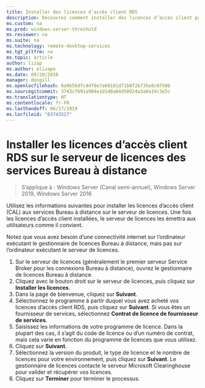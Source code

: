 ```yaml
---
title: Installer des licences d’accès client RDS
description: Découvrez comment installer des licences d’accès client pour les clients Bureau à distance.
ms.custom: na
ms.prod: windows-server-threshold
ms.reviewer: na
ms.suite: na
ms.technology: remote-desktop-services
ms.tgt_pltfrm: na
ms.topic: article
author: lizap
ms.author: elizapo
ms.date: 09/20/2016
manager: dongill
ms.openlocfilehash: 6a0b5bdfc4df8e7a60181d71b0f26735e8c07506
ms.sourcegitcommit: 3743cf691a984e1d140a04d50924a3a0a19c3e5c
ms.translationtype: HT
ms.contentlocale: fr-FR
ms.lasthandoff: 06/17/2019
ms.locfileid: "63743527"
---
```

# <a name="install-rds-client-access-licenses-on-the-remote-desktop-license-server"></a>Installer les licences d’accès client RDS sur le serveur de licences des services Bureau à distance

>S’applique à : Windows Server (Canal semi-annuel), Windows Server 2019, Windows Server 2016

Utilisez les informations suivantes pour installer les licences d’accès client (CAL) aux services Bureau à distance sur le serveur de licences. Une fois les licences d’accès client installées, le serveur de licences les émettra aux utilisateurs comme il convient.

Notez que vous avez besoin d’une connectivité internet sur l’ordinateur exécutant le gestionnaire de licences Bureau à distance, mais pas sur l’ordinateur exécutant le serveur de licences.

1. Sur le serveur de licences (généralement le premier serveur Service Broker pour les connexions Bureau à distance), ouvrez le gestionnaire de licences Bureau à distance.
2. Cliquez avec le bouton droit sur le serveur de licences, puis cliquez sur **Installer les licences**.
3. Dans la page de bienvenue, cliquez sur **Suivant**.
4. Sélectionnez le programme à partir duquel vous avez acheté vos licences d’accès client RDS, puis cliquez sur **Suivant**. Si vous êtes un fournisseur de services, sélectionnez **Contrat de licence de fournisseur de services**.
5. Saisissez les informations de votre programme de licence. Dans la plupart des cas, il s’agit du code de licence ou d’un numéro de contrat, mais cela varie en fonction du programme de licences que vous utilisez.
6. Cliquez sur **Suivant**.
7. Sélectionnez la version du produit, le type de licence et le nombre de licences pour votre environnement, puis cliquez sur **Suivant**. Le gestionnaire de licences contacte le serveur Microsoft Clearinghouse pour valider et récupérer vos licences.
8.  Cliquez sur **Terminer** pour terminer le processus.